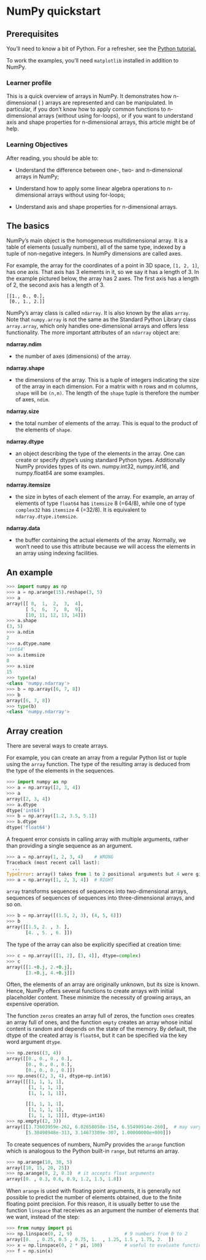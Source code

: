 # NumPy quickstart

## Prerequisites
You’ll need to know a bit of Python. For a refresher, see the [Python tutorial.](https://docs.python.org/tutorial/)

To work the examples, you’ll need `matplotlib` installed in addition to NumPy.

### Learner profile
This is a quick overview of arrays in NumPy. It demonstrates how n-dimensional (
) arrays are represented and can be manipulated. In particular, if you don’t know how to apply common functions to n-dimensional arrays (without using for-loops), or if you want to understand axis and shape properties for n-dimensional arrays, this article might be of help.

### Learning Objectives
After reading, you should be able to:

* Understand the difference between one-, two- and n-dimensional arrays in NumPy;

* Understand how to apply some linear algebra operations to n-dimensional arrays without using for-loops;

* Understand axis and shape properties for n-dimensional arrays.

## The basics
NumPy’s main object is the homogeneous multidimensional array. It is a table of elements (usually numbers), all of the same type, indexed by a tuple of non-negative integers. In NumPy dimensions are called axes.

For example, the array for the coordinates of a point in 3D space, `[1, 2, 1]`, has one axis. That axis has 3 elements in it, so we say it has a length of 3. In the example pictured below, the array has 2 axes. The first axis has a length of 2, the second axis has a length of 3.

```
[[1., 0., 0.],
 [0., 1., 2.]]
```

NumPy’s array class is called `ndarray`. It is also known by the alias `array`. Note that `numpy.array` is not the same as the Standard Python Library class `array.array`, which only handles one-dimensional arrays and offers less functionality. The more important attributes of an `ndarray` object are:

**ndarray.ndim**
- the number of axes (dimensions) of the array.

**ndarray.shape**
- the dimensions of the array. This is a tuple of integers indicating the size of the array in each dimension. For a matrix with n rows and m columns, `shape` will be `(n,m)`. The length of the `shape` tuple is therefore the number of axes, `ndim`.

**ndarray.size**
- the total number of elements of the array. This is equal to the product of the elements of `shape`.

**ndarray.dtype**
- an object describing the type of the elements in the array. One can create or specify dtype’s using standard Python types. Additionally NumPy provides types of its own. numpy.int32, numpy.int16, and numpy.float64 are some examples.

**ndarray.itemsize**
- the size in bytes of each element of the array. For example, an array of elements of type `float64` has `itemsize` 8 (=64/8), while one of type `complex32` has `itemsize` 4 (=32/8). It is equivalent to `ndarray.dtype.itemsize`.

**ndarray.data**
- the buffer containing the actual elements of the array. Normally, we won’t need to use this attribute because we will access the elements in an array using indexing facilities.

## An example

```python
>>> import numpy as np
>>> a = np.arange(15).reshape(3, 5)
>>> a
array([[ 0,  1,  2,  3,  4],
       [ 5,  6,  7,  8,  9],
       [10, 11, 12, 13, 14]])
>>> a.shape
(3, 5)
>>> a.ndim
2
>>> a.dtype.name
'int64'
>>> a.itemsize
8
>>> a.size
15
>>> type(a)
<class 'numpy.ndarray'>
>>> b = np.array([6, 7, 8])
>>> b
array([6, 7, 8])
>>> type(b)
<class 'numpy.ndarray'>
```

## Array creation

There are several ways to create arrays.

For example, you can create an array from a regular Python list or tuple using the `array` function. The type of the resulting array is deduced from the type of the elements in the sequences.

```python
>>> import numpy as np
>>> a = np.array([2, 3, 4])
>>> a
array([2, 3, 4])
>>> a.dtype
dtype('int64')
>>> b = np.array([1.2, 3.5, 5.1])
>>> b.dtype
dtype('float64')
```

A frequent error consists in calling array with multiple arguments, rather than providing a single sequence as an argument.

```python
>>> a = np.array(1, 2, 3, 4)    # WRONG
Traceback (most recent call last):
  ...
TypeError: array() takes from 1 to 2 positional arguments but 4 were given
>>> a = np.array([1, 2, 3, 4])  # RIGHT
```

`array` transforms sequences of sequences into two-dimensional arrays, sequences of sequences of sequences into three-dimensional arrays, and so on.

```python
>>> b = np.array([(1.5, 2, 3), (4, 5, 6)])
>>> b
array([[1.5, 2. , 3. ],
       [4. , 5. , 6. ]])
```

The type of the array can also be explicitly specified at creation time:

```python
>>> c = np.array([[1, 2], [3, 4]], dtype=complex)
>>> c
array([[1.+0.j, 2.+0.j],
       [3.+0.j, 4.+0.j]])
```

Often, the elements of an array are originally unknown, but its size is known. Hence, NumPy offers several functions to create arrays with initial placeholder content. These minimize the necessity of growing arrays, an expensive operation.

The function `zeros` creates an array full of zeros, the function `ones` creates an array full of ones, and the function `empty` creates an array whose initial content is random and depends on the state of the memory. By default, the dtype of the created array is `float64`, but it can be specified via the key word argument `dtype`.

```python
>>> np.zeros((3, 4))
array([[0., 0., 0., 0.],
       [0., 0., 0., 0.],
       [0., 0., 0., 0.]])
>>> np.ones((2, 3, 4), dtype=np.int16)
array([[[1, 1, 1, 1],
        [1, 1, 1, 1],
        [1, 1, 1, 1]],

       [[1, 1, 1, 1],
        [1, 1, 1, 1],
        [1, 1, 1, 1]]], dtype=int16)
>>> np.empty((2, 3)) 
array([[3.73603959e-262, 6.02658058e-154, 6.55490914e-260],  # may vary
       [5.30498948e-313, 3.14673309e-307, 1.00000000e+000]])
```

To create sequences of numbers, NumPy provides the `arange` function which is analogous to the Python built-in `range`, but returns an array.

```python
>>> np.arange(10, 30, 5)
array([10, 15, 20, 25])
>>> np.arange(0, 2, 0.3)  # it accepts float arguments
array([0. , 0.3, 0.6, 0.9, 1.2, 1.5, 1.8])
```

When `arange` is used with floating point arguments, it is generally not possible to predict the number of elements obtained, due to the finite floating point precision. For this reason, it is usually better to use the function `linspace` that receives as an argument the number of elements that we want, instead of the step:

```python
>>> from numpy import pi
>>> np.linspace(0, 2, 9)                   # 9 numbers from 0 to 2
array([0.  , 0.25, 0.5 , 0.75, 1.  , 1.25, 1.5 , 1.75, 2.  ])
>>> x = np.linspace(0, 2 * pi, 100)        # useful to evaluate function at lots of points
>>> f = np.sin(x)
```

